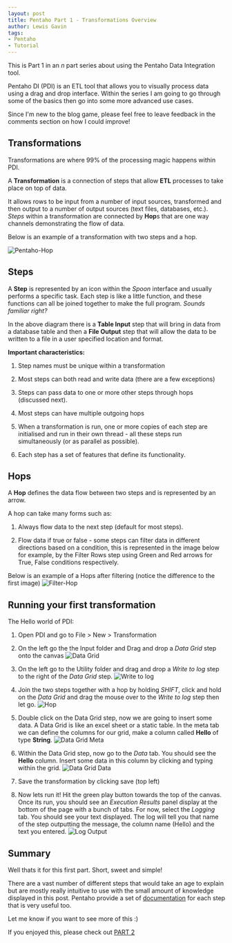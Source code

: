 ```yaml
---
layout: post
title: Pentaho Part 1 - Transformations Overview
author: Lewis Gavin
tags:
- Pentaho
- Tutorial
---
```


This is Part 1 in an _n_ part series about using the Pentaho Data Integration tool.

Pentaho DI (PDI) is an ETL tool that allows you to visually process data using a drag and drop interface. Within the series I am going to go through some of the basics then go into some more advanced use cases.

Since I'm new to the blog game, please feel free to leave feedback in the comments section on how I could improve!


## Transformations

Transformations are where 99% of the processing magic happens within PDI. 

A **Transformation** is a connection of steps that allow **ETL** processes to take place on top of data.

It allows rows to be input from a number of input sources, transformed and then output to a number of output sources (text files, databases, etc.).
*Steps* within a transformation are connected by **Hop**s that are one way channels demonstrating the flow of data.

Below is an example of a transformation with two steps and a hop.

![Pentaho-Hop](https://anotherreeshu.files.wordpress.com/2014/12/capture11.jpg)

## Steps
A **Step** is represented by an icon within the *Spoon* interface and usually performs a specific task. Each step is like a little function, and these functions can all be joined together to make the full program. _Sounds familiar right?_

In the above diagram there is a **Table Input** step that will bring in data from a database table and then a **File Output** step that will allow the data to be written to a file in a user specified location and format.

**Important characteristics:**

1. Step names must be unique within a transformation

2. Most steps can both read and write data (there are a few exceptions)

3. Steps can pass data to one or more other steps through hops (discussed next).

4. Most steps can have multiple outgoing hops

5. When a transformation is run, one or more copies of each step are initialised and run in their own thread - all these steps run simultaneously (or as parallel as possible).

6. Each step has a set of features that define its functionality.

## Hops
A **Hop** defines the data flow between two steps and is represented by an arrow.

A hop can take many forms such as: 

1. Always flow data to the next step (default for most steps).

2. Flow data if true or false - some steps can filter data in different directions based on a condition, this is represented in the image below for example, by the Filter Rows step using Green and Red arrows for True, False conditions respectively.

Below is an example of a Hops after filtering (notice the difference to the first image)
![Filter-Hop](https://www.packtpub.com/sites/default/files/Article-Images/5245OS_06_02.jpg)

## Running your first transformation
The Hello world of PDI:

1. Open PDI and go to File > New > Transformation

2. On the left go the the Input folder and Drag and drop a _Data Grid_ step onto the canvas
![Data Grid](../images/Pentaho/add_data_grid_step.jpg)

3. On the left go to the Utility folder and drag and drop a _Write to log_ step to the right of the _Data Grid_ step.
![Write to log](../images/Pentaho/add_log_step.jpg)

4. Join the two steps together with a hop by holding _SHIFT_, click and hold on the _Data Grid_ and drag the mouse over to the _Write to log_ step then let go.
![Hop](../images/Pentaho/data_hop_to_log.jpg)

5. Double click on the Data Grid step, now we are going to insert some data. 
A Data Grid is like an excel sheet or a static table.
In the meta tab we can define the columns for our grid, make a column called **Hello** of type **String**.
![Data Grid Meta](../images/Pentaho/data_grid_meta_tab.jpg)

6. Within the Data Grid step, now go to the _Data_ tab. You should see the **Hello** column. Insert some data in this column by clicking and typing within the grid.
![Data Grid Data](../images/Pentaho/data_grid_data_tab.jpg)

7. Save the transformation by clicking save (top left)

8. Now lets run it! Hit the green play button towards the top of the canvas.
Once its run, you should see an _Execution Results_ panel display at the bottom of the page with a bunch of tabs. For now, select the _Logging_ tab. You should see your text displayed. The log will tell you that name of the step outputting the message, the column name (Hello) and the text you entered.
![Log Output](../images/Pentaho/log_output.jpg)

## Summary
Well thats it for this first part. Short, sweet and simple!

There are a vast number of different steps that would take an age to explain but are mostly really intuitive to use with the small amount of knowledge displayed in this post. Pentaho provide a set of [documentation](http://wiki.pentaho.com/display/EAI/Pentaho+Data+Integration+Steps) for each step that is very useful too.

Let me know if you want to see more of this :)

If you enjoyed this, please check out [PART 2](http://gavlaaaaaaaa.github.io/Pentaho-Jobs-Overview/)
